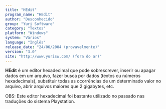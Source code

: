 ```yaml
---
title: "HEdit"
program_name: "HEdit"
author: "Desconhecido"
group: "Yuri Software"
category: "Textos"
platform: "Windows"
system: "Vários"
language: "Inglês"
release_date: "24/06/2004 (provavelmente)"
version: "3.0"
site: "http://www.yurisw.com/ (fora do ar)"
---
```

<b>HEdit</b> é um editor hexadecimal que pode sobrescrever, inserir ou apagar dados em um arquivo, fazer busca por dados (textos ou números hexadecimais), substituir todas as ocorrências de um determinado valor no arquivo, abrir arquivos maiores que 2 gigabytes, etc.

OBS: Este editor hexadecimal foi bastante utilizado no passado nas traduções do sistema Playstation.
